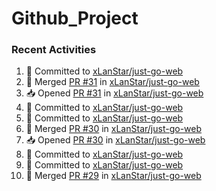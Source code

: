 # Github_Project

### Recent Activities
<!--START_SECTION:activity-->
1. 📝 Committed to [xLanStar/just-go-web](https://github.com/xLanStar/just-go-web/commit/0d0734e7868a37573cbfa8241d51d6339d114b03)
2. 🔀 Merged [PR #31](https://github.com/xLanStar/just-go-web/pull/31) in [xLanStar/just-go-web](https://github.com/xLanStar/just-go-web)
3. 📥 Opened [PR #31](https://github.com/xLanStar/just-go-web/pull/31) in [xLanStar/just-go-web](https://github.com/xLanStar/just-go-web)
4. 📝 Committed to [xLanStar/just-go-web](https://github.com/xLanStar/just-go-web/commit/0d0734e7868a37573cbfa8241d51d6339d114b03)
5. 📝 Committed to [xLanStar/just-go-web](https://github.com/xLanStar/just-go-web/commit/d889afff59d3f5581a2b93c5f51aca55137ba732)
6. 🔀 Merged [PR #30](https://github.com/xLanStar/just-go-web/pull/30) in [xLanStar/just-go-web](https://github.com/xLanStar/just-go-web)
7. 📥 Opened [PR #30](https://github.com/xLanStar/just-go-web/pull/30) in [xLanStar/just-go-web](https://github.com/xLanStar/just-go-web)
8. 📝 Committed to [xLanStar/just-go-web](https://github.com/xLanStar/just-go-web/commit/d889afff59d3f5581a2b93c5f51aca55137ba732)
9. 📝 Committed to [xLanStar/just-go-web](https://github.com/xLanStar/just-go-web/commit/4a3fba74b46781383b1ab3af3846c0943e9f5ebd)
10. 🔀 Merged [PR #29](https://github.com/xLanStar/just-go-web/pull/29) in [xLanStar/just-go-web](https://github.com/xLanStar/just-go-web)
<!--END_SECTION:activity-->
